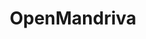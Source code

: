 ---
description: "OpenMandriva is a 100% community controlled Linux distribution.\r\n\
  With (as of December 2020) Plasma 5.20.4, KDE Frameworks 5.77, Qt 5.12.2 and LibreOffice\
  \ 7.1, it is one of the most current distributions available.\r\nOpenMandriva was\
  \ the first Linux distribution to switch to a clang based toolchain. In the current\
  \ version, even the kernel is built with clang 11.\r\nWhile the primary focus of\
  \ OpenMandriva is on the desktop, its repositories also contain a state of the art\
  \ server stack."
layout: stand
logo: stands/openmandriva/logo.png
new_this_year: "OpenMandriva has come a long way in porting to new hardware: In addition\
  \ to the traditional x86_64 distribution and the extra version optimized specifically\
  \ for AMD Ryzen processors, OpenMandriva now runs on Pinebook Pro, Cubox Pulse,\
  \ various ARM devboards, and UEFI capable Aarch64 servers. A phone stack running\
  \ on PinePhone is in the works (and ready for initial use). A RISC-V port is also\
  \ in the works (presently running in qemu) and should be ready for daily use shortly\
  \ after we can get our hands on Hifive Unmatched boards.\r\nWith the 4.2 release\
  \ done, our main focus has moved to 5.0 - which will bring many improvements to\
  \ the core system, such as making crosscompiling and targeting multiple architectures\
  \ easier than ever."
showcase: "OpenMandriva is aiming at being easy to get into for newbies, while being\
  \ one of the most innovative distributions for developers. We were the first to\
  \ switch to the clang toolchain, and are working on new interesting developer features\
  \ for our 5.0 release.\r\nOpenMandriva can work on x86_64 systems as well as aarch64\
  \ (not sharing some other distributions' limitation to UEFI compliant aarch64 server\
  \ platforms), and can run as a desktop, workstation, server, or - since the advent\
  \ of OpenMandriva on PinePhone - smartphone.\r\nYou may want to pay us a visit if\
  \ you're interested in getting into Linux or you're looking for a project that can\
  \ use your help as a volunteer.\r\n\r\nOpenMandriva is not based on any other distribution.\
  \ Contributors who are so inclined can do more than just submit a new theme or add\
  \ an extra package."
themes:
- Operating systems
title: OpenMandriva
website: http://openmandriva.org/
---